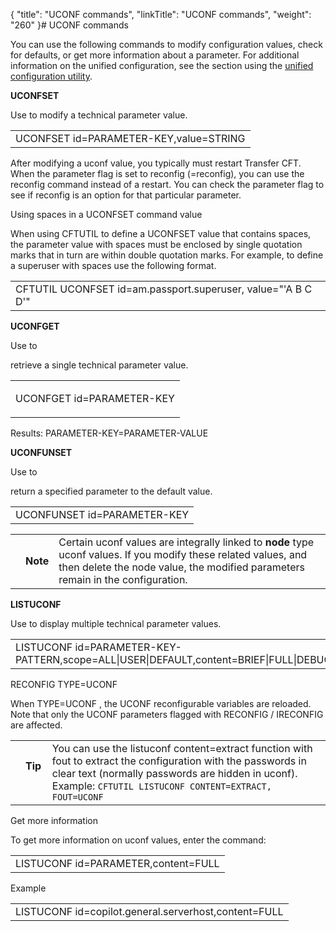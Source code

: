 {
    "title": "UCONF commands",
    "linkTitle": "UCONF commands",
    "weight": "260"
}# UCONF commands



You can use the following commands to modify configuration values, check for defaults, or get more information about a parameter. For additional information on the unified configuration, see the section using the [unified configuration utility](../../uconf/UCONF.htm).



**UCONFSET**



Use to modify a technical parameter value.



<table data-cellspacing="0">
<tbody>
<tr>
<td>UCONFSET id=PARAMETER-KEY,value=STRING</td>
</tr>
</tbody>
</table>



After modifying a uconf value, you typically must restart <span>Transfer CFT</span>. When the parameter flag is set to reconfig (=reconfig), you can use the reconfig command instead of a restart. You can check the parameter flag to see if reconfig is an option for that particular parameter.



Using spaces in a UCONFSET command value



When using CFTUTIL to define a UCONFSET value that contains spaces, the parameter value with spaces must be enclosed by single quotation marks that in turn are within double quotation marks. For example, to define a superuser with spaces use the following format.



<table data-cellspacing="0">
<tbody>
<tr>
<td>CFTUTIL UCONFSET id=am.passport.superuser, value="'A B C D'"</td>
</tr>
</tbody>
</table>



**UCONFGET**



Use to

retrieve a single technical parameter value.



<table data-cellspacing="0">
<tbody>
<tr>
<td><p>UCONFGET id=PARAMETER-KEY</p></td>
</tr>
</tbody>
</table>



Results: <span>PARAMETER-KEY=PARAMETER-VALUE</span>



**UCONFUNSET**



Use to

return a specified parameter to the default value.



<table data-cellspacing="0">
<tbody>
<tr>
<td>UCONFUNSET id=PARAMETER-KEY</td>
</tr>
</tbody>
</table>
<table data-cellpadding="0" data-cellspacing="0">
<tbody>
<tr>
<td data-valign="top"></td>
<td data-valign="top"><span><strong>Note</strong></span></td>
<td data-mc-autonum="&lt;b&gt;Note&lt;/b&gt;" data-valign="top">Certain uconf values are integrally linked to <strong>node</strong> type uconf values. If you modify these related values, and then delete the node value, the modified parameters remain in the configuration.</td>
</tr>
</tbody>
</table>



**LISTUCONF**



Use to display multiple technical parameter values.



<table data-cellspacing="0">
<tbody>
<tr>
<td>LISTUCONF id=PARAMETER-KEY-PATTERN,scope=ALL|USER|DEFAULT,content=BRIEF|FULL|DEBUG</td>
</tr>
</tbody>
</table>



RECONFIG TYPE=UCONF



When TYPE=UCONF , the UCONF reconfigurable variables are reloaded. Note that only the UCONF parameters flagged with RECONFIG / IRECONFIG are affected.



<table data-cellpadding="0" data-cellspacing="0">
<tbody>
<tr>
<td data-valign="top"></td>
<td data-valign="top"><span><strong>Tip  </strong></span></td>
<td data-mc-autonum="&lt;b&gt;Tip  &lt;/b&gt;" data-valign="top">You can use the listuconf content=extract function with fout to extract the configuration with the passwords in clear text (normally passwords are hidden in uconf). Example: <code>CFTUTIL LISTUCONF CONTENT=EXTRACT, FOUT=UCONF</code></td>
</tr>
</tbody>
</table>



Get more information



To get more information on uconf values, enter the command:



<table data-cellspacing="0">
<tbody>
<tr>
<td>LISTUCONF id=PARAMETER,content=FULL</td>
</tr>
</tbody>
</table>



Example



<table data-cellspacing="0">
<tbody>
<tr>
<td>LISTUCONF id=copilot.general.serverhost,content=FULL</td>
</tr>
</tbody>
</table>
